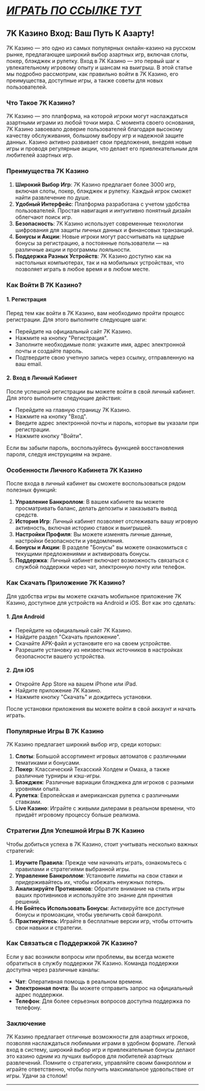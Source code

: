 # [***<u>ИГРАТЬ ПО ССЫЛКЕ ТУТ</u>***](https://brandplay.link/dd46bNgD)

## 7K Казино Вход: Ваш Путь К Азарту!

7K Казино — это одно из самых популярных онлайн-казино на русском рынке, предлагающее широкий выбор азартных игр, включая слоты, покер, блэкджек и рулетку. Вход в 7K Казино — это первый шаг к увлекательному игровому опыту и шансам на выигрыш. В этой статье мы подробно рассмотрим, как правильно войти в 7K Казино, его преимущества, доступные игры, а также советы для новых пользователей.

### Что Такое 7K Казино?

7K Казино — это платформа, на которой игроки могут наслаждаться азартными играми из любой точки мира. С момента своего основания, 7K Казино завоевало доверие пользователей благодаря высокому качеству обслуживания, большому выбору игр и надежной защите данных. Казино активно развивает свои предложения, внедряя новые игры и проводя регулярные акции, что делает его привлекательным для любителей азартных игр.

### Преимущества 7K Казино

1. **Широкий Выбор Игр**: 7K Казино предлагает более 3000 игр, включая слоты, покер, блэкджек и рулетку. Каждый игрок сможет найти развлечение по душе.
2. **Удобный Интерфейс**: Платформа разработана с учетом удобства пользователей. Простая навигация и интуитивно понятный дизайн облегчают поиск игр.
3. **Безопасность**: 7K Казино использует современные технологии шифрования для защиты личных данных и финансовых транзакций.
4. **Бонусы и Акции**: Новые игроки могут рассчитывать на щедрые бонусы за регистрацию, а постоянные пользователи — на различные акции и программы лояльности.
5. **Поддержка Разных Устройств**: 7K Казино доступно как на настольных компьютерах, так и на мобильных устройствах, что позволяет играть в любое время и в любом месте.

### Как Войти В 7K Казино?

#### 1. Регистрация

Перед тем как войти в 7K Казино, вам необходимо пройти процесс регистрации. Для этого выполните следующие шаги:

* Перейдите на официальный сайт 7K Казино.
* Нажмите на кнопку "Регистрация".
* Заполните необходимые поля: укажите имя, адрес электронной почты и создайте пароль.
* Подтвердите свою учетную запись через ссылку, отправленную на ваш email.

#### 2. Вход в Личный Кабинет

После успешной регистрации вы можете войти в свой личный кабинет. Для этого выполните следующие действия:

* Перейдите на главную страницу 7K Казино.
* Нажмите на кнопку "Вход".
* Введите адрес электронной почты и пароль, которые вы указали при регистрации.
* Нажмите кнопку "Войти".

Если вы забыли пароль, воспользуйтесь функцией восстановления пароля, следуя инструкциям на экране.

### Особенности Личного Кабинета 7K Казино

После входа в личный кабинет вы сможете воспользоваться рядом полезных функций:

1. **Управление Банкроллом**: В вашем кабинете вы можете просматривать баланс, делать депозиты и заказывать вывод средств.
2. **История Игр**: Личный кабинет позволяет отслеживать вашу игровую активность, включая историю ставок и выигрышей.
3. **Настройки Профиля**: Вы можете изменять личные данные, настройки безопасности и уведомления.
4. **Бонусы и Акции**: В разделе "Бонусы" вы можете ознакомиться с текущими предложениями и активировать бонусы.
5. **Поддержка**: Личный кабинет включает возможность связаться с службой поддержки через чат, электронную почту или телефон.

### Как Скачать Приложение 7K Казино?

Для удобства игры вы можете скачать мобильное приложение 7K Казино, доступное для устройств на Android и iOS. Вот как это сделать:

#### 1. Для Android

* Перейдите на официальный сайт 7K Казино.
* Найдите раздел "Скачать приложение".
* Скачайте APK-файл и установите его на своем устройстве.
* Разрешите установку из неизвестных источников в настройках безопасности вашего устройства.

#### 2. Для iOS

* Откройте App Store на вашем iPhone или iPad.
* Найдите приложение 7K Казино.
* Нажмите кнопку "Скачать" и дождитесь установки.

После установки приложения вы можете войти в свой аккаунт и начать играть.

### Популярные Игры В 7K Казино

7K Казино предлагает широкий выбор игр, среди которых:

1. **Слоты**: Большой ассортимент игровых автоматов с различными тематиками и бонусами.
2. **Покер**: Классический Техасский Холдем и Омаха, а также различные турниры и кэш-игры.
3. **Блэкджек**: Различные вариации блэкджека для игроков с разными уровнями опыта.
4. **Рулетка**: Европейская и американская рулетка с различными ставками.
5. **Live Казино**: Играйте с живыми дилерами в реальном времени, что придаёт игровому процессу больше реализма.

### Стратегии Для Успешной Игры В 7K Казино

Чтобы добиться успеха в 7K Казино, стоит учитывать несколько важных стратегий:

1. **Изучите Правила**: Прежде чем начинать играть, ознакомьтесь с правилами и стратегиями выбранной игры.
2. **Управление Банкроллом**: Установите лимиты на свои ставки и придерживайтесь их, чтобы избежать ненужных потерь.
3. **Анализируйте Противников**: Обратите внимание на стиль игры ваших противников и используйте это знание для принятия решений.
4. **Не Бойтесь Использовать Бонусы**: Активируйте все доступные бонусы и промоакции, чтобы увеличить свой банкролл.
5. **Практикуйтесь**: Играйте в бесплатные версии игр, чтобы отточить свои навыки и стратегии.

### Как Связаться с Поддержкой 7K Казино?

Если у вас возникли вопросы или проблемы, вы всегда можете обратиться в службу поддержки 7K Казино. Команда поддержки доступна через различные каналы:

* **Чат**: Оперативная помощь в реальном времени.
* **Электронная почта**: Вы можете отправить запрос на официальный адрес поддержки.
* **Телефон**: Для более серьезных вопросов доступна поддержка по телефону.

### Заключение

7K Казино предлагает отличные возможности для азартных игроков, позволяя наслаждаться любимыми играми в удобном формате. Легкий вход в систему, широкий выбор игр и привлекательные бонусы делают это казино одним из лучших выборов для любителей азартных развлечений. Помните о стратегиях, управляйте своим банкроллом и играйте ответственно, чтобы получить максимальное удовольствие от игры. Удачи за столом!

***
